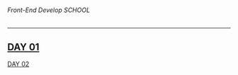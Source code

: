 ###### Front-End Develop SCHOOL

------
[DAY 01](./DL/DAY01/README.md)
------
[DAY 02](./DL/DAY02/README.md)
